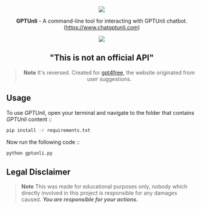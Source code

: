 <div align="center">

<img src="https://www.chatgptunli.com/wp-content/uploads/2023/04/chat-ai-logo-copy.png">

**GPTUnli** - A command-line tool for interacting with GPTUnli chatbot. (https://www.chatgptunli.com)

<img src="https://github.com/x404xx/GPT-Go/assets/114883816/e58280fd-8ba0-4107-9c5b-1ac4fde9bf79" width="auto" height="auto">

## **"This is not an official API"**
> **Note**
> It's reversed. Created for [gpt4free](https://github.com/xtekky/gpt4free), the website originated from user suggestions.

</div>

## **Usage**

To use _GPTUnli_, open your terminal and navigate to the folder that contains _GPTUnli_ content ::

```sh
pip install -r requirements.txt
```

Now run the following code ::

```sh
python gptunli.py
```

## **Legal Disclaimer**

> **Note**
> This was made for educational purposes only, nobody which directly involved in this project is responsible for any damages caused. **_You are responsible for your actions._**
